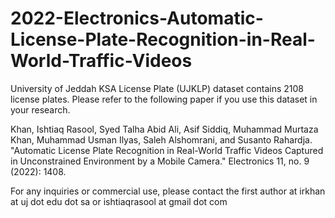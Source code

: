 # 2022-Electronics-Automatic-License-Plate-Recognition-in-Real-World-Traffic-Videos

University of Jeddah KSA License Plate (UJKLP) dataset contains 2108 license plates. Please refer to the following paper if you use this dataset in your research.

Khan, Ishtiaq Rasool, Syed Talha Abid Ali, Asif Siddiq, Muhammad Murtaza Khan, Muhammad Usman Ilyas, Saleh Alshomrani, and Susanto Rahardja. "Automatic License Plate Recognition in Real-World Traffic Videos Captured in Unconstrained Environment by a Mobile Camera." Electronics 11, no. 9 (2022): 1408.

For any inquiries or commercial use, please contact the first author at irkhan at uj dot edu dot sa or ishtiaqrasool at gmail dot com
